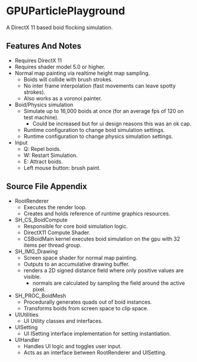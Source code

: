 # GPUParticlePlayground

A DirectX 11 based boid flocking simulation.

## Features And Notes
* Requires DirectX 11
* Requires shader model 5.0 or higher.
* Normal map painting via realtime height map sampling.
  * Boids will collide with brush strokes.
  * No inter frame interpolation (fast movements can leave spotty strokes).
  * Also works as a voronoi painter.
* Boid/Physics simulation
  * Simulate up to 16,000 boids at once (for an average fps of 120 on test machine).
    * Could be increased but for ui design reasons this was an ok cap.
  * Runtime configuration to change boid simulation settings.
  * Runtime configuration to change physics simulation settings.
* Input
  * Q: Repel boids.
  * W: Restart Simulation.
  * E: Attract boids.
  * Left mouse button: brush paint.
  
## Source File Appendix
* RootRenderer
  * Executes the render loop.
  * Creates and holds reference of runtime graphics resources.
* SH_CS_BoidCompute
  * Responsible for core boid simulation logic.
  * DirectX11 Compute Shader.
  * CSBoidMain kernel executes boid simulation on the gpu with 32 items per thread group.
* SH_IMG_Drawing
  * Screen space shader for normal map painting.
  * Outputs to an accumulative drawing buffer.
  * renders a 2D signed distance field where only positive values are visible.
    * normals are calculated by sampling the field around the active pixel.
* SH_PROC_BoidMesh
  * Procedurally generates quads out of boid instances.
  * Transforms boids from screen space to clip space.
* UIUtilities
  * UI Utility classes and interfaces.
* UISetting
  * UI ISetting interface implementation for setting instantiation.
* UIHandler
  * Handles UI logic and toggles user input.
  * Acts as an interface between RootRenderer and UISetting.
